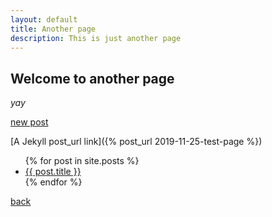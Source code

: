 ```yaml
---
layout: default
title: Another page
description: This is just another page
---
```


## Welcome to another page

_yay_

[new post](./_posts/2019-11-25-test-page)

[A Jekyll post_url link]({% post_url 2019-11-25-test-page %})

<ul>
  {% for post in site.posts %}
    <li>
      <a href="{{ post.url }}">{{ post.title }}</a>
    </li>
  {% endfor %}
</ul>

[back](./)
